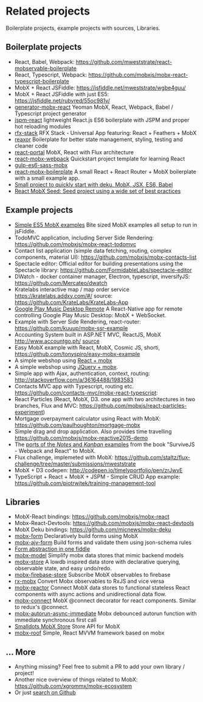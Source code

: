 # Related projects

Boilerplate projects, example projects with sources, Libraries.

## Boilerplate projects

* React, Babel, Webpack: https://github.com/mweststrate/react-mobservable-boilerplate
* React, Typescript, Webpack: https://github.com/mobxjs/mobx-react-typescript-boilerplate  
* MobX + React JSFiddle: https://jsfiddle.net/mweststrate/wgbe4guu/
* MobX + React JSFiddle with just ES5: https://jsfiddle.net/rubyred/55oc981v/
* [generator-mobx-react](https://www.npmjs.com/package/generator-mobx-react) Yeoman MobX, React, Webpack, Babel / Typescript project generator
* [jspm-react](https://github.com/capaj/jspm-react) lightweight React.js ES6 boilerplate with JSPM and proper hot reloading modules
* [rfx-stack](https://github.com/foxhound87/rfx-stack) RFX Stack - Universal App featuring: React + Feathers + MobX
* [reaxor](https://github.com/KadoBOT/reaxor) Boilerplate for better state management, styling, testing and cleaner code
* [react-portal](https://github.com/vinej/react-portal) MobX, React with Flux architecture
* [react-mobx-webpack](https://github.com/tapos007/ReactJS-MobX-Webpack-Boilerplate/tree/master/app/store) Quickstart project template for learning React
* [gulp-es6-sass-mobx](https://github.com/pixelkritzel/gulp_es6_sass_boilerplate)
* [react-mobx-boilerplate](https://github.com/osenvosem/react-mobx-boilerplate) A small React + React Router + MobX boilerplate with a small example app.
* [Small project to quickly start with deku, MobX, JSX, ES6, Babel](https://github.com/micnews/mobx-deku-boilerplate)
* [React MobX Seed: Seed project using a wide set of best practices](https://github.com/sapientglobalmarkets/react-mobx-seed)

## Example projects

* [Simple ES5 MobX examples](https://github.com/mattruby/mobx-examples) Bite sized MobX examples all setup to run in jsFiddle.
* TodoMVC application, including Server Side Rendering: https://github.com/mobxjs/mobx-react-todomvc
* Contact list application (simple data fetching, routing, complex components, material UI): https://github.com/mobxjs/mobx-contacts-list
* Spectacle editor: Official editor for building presentations using the Spectacle library: https://github.com/FormidableLabs/spectacle-editor
* DWatch - docker container manager, Electron, typescript, inversifyJS: https://github.com/Mercateo/dwatch
* Kratelabs interactive map / map order service https://kratelabs.addxy.com/#/ source: https://github.com/KrateLabs/KrateLabs-App
* [Google Play Music Desktop Remote](https://github.com/GPMDP/google-play-music-desktop-remote) A React-Native app for remote controlling Google Play Music Desktop: MobX + WebSocket.
* Example with Server Side Rendering, react-router: https://github.com/kuuup/mobx-ssr-example
* Accounting System built in ASP.NET MVC, ReactJS, MobX http://www.accountgo.ph/ [source](https://github.com/AccountGo/accountgo)
* Easy MobX example with React, MobX, Cosmic JS, shorti,  https://github.com/tonyspiro/easy-mobx-example
* A simple webshop using [React + mobx](https://jsfiddle.net/mweststrate/46vL0phw)
* A simple webshop using [JQuery + mobx](http://jsfiddle.net/mweststrate/vxn7qgdw).
* Simple app with Ajax, authentication, context, routing: http://stackoverflow.com/a/36164488/1983583
* Contacts MVC app with Typescript, routing etc. https://github.com/contacts-mvc/mobx-react-typescript:
* React Particles (React, MobX, D3. one app with two architectures in two branches, Flux and MVC: https://github.com/mobxjs/react-particles-experiment)
* Mortgage overpayment calculator using React with MobX: https://github.com/paulhoughton/mortgage-mobx 
* Simple drag and drop application. Also provides time travelling https://github.com/mobxjs/mobx-reactive2015-demo
* The [ports of the _Notes_ and _Kanban_ examples](https://github.com/survivejs/mobx-demo) from the book "SurviveJS - Webpack and React" to MobX.
* Flux challenge, implemeted with MobX: https://github.com/staltz/flux-challenge/tree/master/submissions/mweststrate
* MobX + D3 codepen: http://codepen.io/timelyportfolio/pen/zrJwvE
* TypeScript + React + MobX + JSPM - Simple CRUD App example: https://github.com/piotrwitek/training-management-tool

## Libraries

* MobX-React bindings: https://github.com/mobxjs/mobx-react
* Mobx-React-Devtools: https://github.com/mobxjs/mobx-react-devtools
* MobX Deku bindings: https://github.com/micnews/mobx-deku
* [mobx-form](https://github.com/royriojas/mobx-form) Declaratively build forms using MobX
* [mobx-ajv-form](https://github.com/foxhound87/mobx-ajv-form) Build forms and validate them using json-schema rules 
* [Form abstraction in one fiddle](https://jsfiddle.net/darthapo/k63ujjsp/)
* [mobx-model](https://github.com/ikido/mobx-model) Simplify mobx data stores that mimic backend models 
* [mobx-store](https://github.com/AriaFallah/mobx-store) A lowdb inspired data store with declarative querying, observable state, and easy undo/redo.
* [mobx-firebase-store](https://github.com/nyura123/mobx-firebase-store) Subscribe MobX observables to firebase
* [rx-mobx](https://github.com/chicoxyzzy/rx-mobx) Convert Mobx observables to RxJS and vice versa
* [mobx-reactor](https://github.com/amsb/mobx-reactor) Connect MobX data stores to functional stateless React components with async actions and unidirectional data flow.
* [mobx-connect](https://github.com/nightwolfz/mobx-connect) MobX @connect decorator for react components. Similar to redux's @connect.
* [mobx-autorun-async-immediate](https://github.com/dettier/mobx-autorun-async-immediate) Mobx debounced autorun function with immediate synchronous first call
* [Smalldots MobX Store](https://github.com/smalldots/mobx-store) Store API for MobX
* [mobx-roof](https://github.com/mobx-roof/mobx-roof) Simple, React MVVM framework based on mobx


## ... More

* Anything missing? Feel free to submit a PR to add your own library / project!
* Another nice overview of things related to MobX: https://github.com/xgrommx/mobx-ecosystem
* Or just [search on Github](https://github.com/search?utf8=%E2%9C%93&q=mobx)
